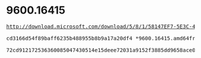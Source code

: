 # 9600.16415

<pre>
<a href="http://download.microsoft.com/download/5/8/1/58147EF7-5E3C-4107-B7FE-F296B05F435F/9600.16415.amd64fre.winblue_refresh.130928-2229_server_serverdatacentereval_en-us.vhd">http://download.microsoft.com/download/5/8/1/58147EF7-5E3C-4107-B7FE-F296B05F435F/9600.16415.amd64fre.winblue_refresh.130928-2229_server_serverdatacentereval_en-us.vhd</a>

cd3166d54f89baff6235b488955b8b9a17a20df4 *9600.16415.amd64fre.winblue_refresh.130928-2229_server_serverdatacentereval_en-us.vhd

72cd912172536360085047430514e15deee72031a9152f3885dd9658ace0eee3 *9600.16415.amd64fre.winblue_refresh.130928-2229_server_serverdatacentereval_en-us.vhd
</pre>
